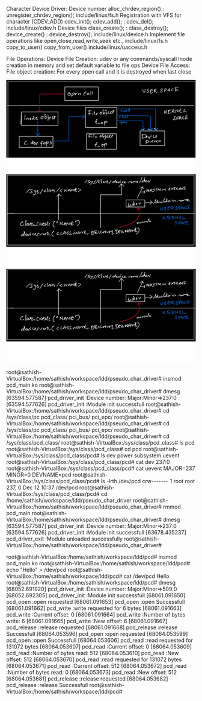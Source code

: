 Character Device Driver:
Device number
	alloc_chrdev_region() : unregister_chrdev_region(); 
		include/linux/fs.h
	Registration with VFS for character (CDEV_ADD)
	cdev_init();
	cdev_add(); : cdev_del();
		include/linux/cdev.h
Device files
	class_create(); : class_destroy(); 
	device_create() : device_destroy();
		include/linux/device.h
Implement file operations like open,close,read,write,seek etc.,
	include/linux/fs.h
	copy_to_user()
	copy_from_user()
		include/linux/uaccess.h

File Operations:
Device File Creation: udev or any commands/syscall
	Inode creation in memory and set default variable to file ops
Device File Access:
	File object creation: For every open call and it is destroyed when last close

![Screenshot](fops1.jpg)
![Screenshot](udev.jpg)
![alt text](https://github.com/satux14/ldd/blob/master/pcd/udev.jpg?raw=true)

root@sathish-VirtualBox:/home/sathish/workspace/ldd/pseudo_char_driver# insmod pcd_main.ko
root@sathish-VirtualBox:/home/sathish/workspace/ldd/pseudo_char_driver# dmesg
[63594.577587] pcd_driver_init :Device number: Major:Minor=>237:0
[63594.577626] pcd_driver_init :Module init successfull
root@sathish-VirtualBox:/home/sathish/workspace/ldd/pseudo_char_driver# cd /sys/class/pc
pcd_class/ pci_bus/   pci_epc/
root@sathish-VirtualBox:/home/sathish/workspace/ldd/pseudo_char_driver# cd /sys/class/pc
pcd_class/ pci_bus/   pci_epc/
root@sathish-VirtualBox:/home/sathish/workspace/ldd/pseudo_char_driver# cd /sys/class/pcd_class/
root@sathish-VirtualBox:/sys/class/pcd_class# ls
pcd
root@sathish-VirtualBox:/sys/class/pcd_class# cd pcd
root@sathish-VirtualBox:/sys/class/pcd_class/pcd# ls
dev  power  subsystem  uevent
root@sathish-VirtualBox:/sys/class/pcd_class/pcd# cat dev
237:0
root@sathish-VirtualBox:/sys/class/pcd_class/pcd# cat uevent
MAJOR=237
MINOR=0
DEVNAME=pcd
root@sathish-VirtualBox:/sys/class/pcd_class/pcd# ls -lrth /dev/pcd
crw------- 1 root root 237, 0 Dec 12 10:37 /dev/pcd
root@sathish-VirtualBox:/sys/class/pcd_class/pcd# cd /home/sathish/workspace/ldd/pseudo_char_driver
root@sathish-VirtualBox:/home/sathish/workspace/ldd/pseudo_char_driver# rmmod pcd_main
root@sathish-VirtualBox:/home/sathish/workspace/ldd/pseudo_char_driver# dmesg
[63594.577587] pcd_driver_init :Device number: Major:Minor=>237:0
[63594.577626] pcd_driver_init :Module init successfull
[63678.435237] pcd_driver_exit :Module unloaded successfully
root@sathish-VirtualBox:/home/sathish/workspace/ldd/pseudo_char_driver#


root@sathish-VirtualBox:/home/sathish/workspace/ldd/pcd# insmod pcd_main.ko
root@sathish-VirtualBox:/home/sathish/workspace/ldd/pcd# echo "Hello" > /dev/pcd
root@sathish-VirtualBox:/home/sathish/workspace/ldd/pcd# cat /dev/pcd
Hello
root@sathish-VirtualBox:/home/sathish/workspace/ldd/pcd# dmesg
[68052.691920] pcd_driver_init :Device number: Major:Minor=>509:0
[68052.692305] pcd_driver_init :Module init successfull
[68061.091650] pcd_open :open requested
[68061.091653] pcd_open :open Successfull
[68061.091662] pcd_write :write requested for 6 bytes
[68061.091663] pcd_write :Current offset: 0
[68061.091664] pcd_write :Number of bytes write: 6
[68061.091665] pcd_write :New offset: 6
[68061.091667] pcd_release :release requested
[68061.091668] pcd_release :release Successfull
[68064.053596] pcd_open :open requested
[68064.053599] pcd_open :open Successfull
[68064.053606] pcd_read :read requested for 131072 bytes
[68064.053607] pcd_read :Current offset: 0
[68064.053609] pcd_read :Number of bytes read: 512
[68064.053610] pcd_read :New offset: 512
[68064.053670] pcd_read :read requested for 131072 bytes
[68064.053671] pcd_read :Current offset: 512
[68064.053672] pcd_read :Number of bytes read: 0
[68064.053673] pcd_read :New offset: 512
[68064.053681] pcd_release :release requested
[68064.053682] pcd_release :release Successfull
root@sathish-VirtualBox:/home/sathish/workspace/ldd/pcd#

